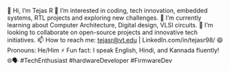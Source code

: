 👋 Hi, I’m Tejas R
👀 I’m interested in coding, tech innovation, embedded systems, RTL projects and exploring new challenges.
🌱 I’m currently learning about Computer Architecture, Digital design, VLSI circuits.
💞️ I’m looking to collaborate on open-source projects and innovative tech initiatives.
📫 How to reach me: tejasr@vt.edu | LinkedIn.com/in/tejasr98/
😄 Pronouns: He/Him
⚡ Fun fact: I speak English, Hindi, and Kannada fluently! 🌐🗣️ #TechEnthusiast #hardwareDeveloper #FirmwareDev
